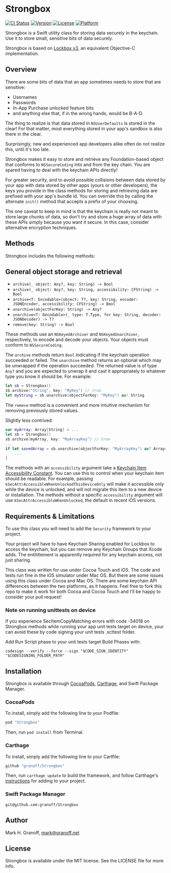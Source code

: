 # Strongbox

[![CI Status](http://img.shields.io/travis/granoff/Strongbox.svg?style=flat)](https://travis-ci.org/granoff/Strongbox)
[![Version](https://img.shields.io/cocoapods/v/Strongbox.svg?style=flat)](http://cocoapods.org/pods/Strongbox)
[![License](https://img.shields.io/cocoapods/l/Strongbox.svg?style=flat)](http://cocoapods.org/pods/Strongbox)
[![Platform](https://img.shields.io/cocoapods/p/Strongbox.svg?style=flat)](http://cocoapods.org/pods/Strongbox)

Strongbox is a Swift utility class for storing data securely in the keychain. Use it to store small, sensitive bits of data securely.

Strongbox is based on [Lockbox v3](http://cocoapods.org/pods/Lockbox), an equivalent Objective-C implementation.

## Overview

There are some bits of data that an app sometimes needs to store that are sensitive:

+ Usernames
+ Passwords
+ In-App Purchase unlocked feature bits
+ and anything else that, if in the wrong hands, would be B-A-D.

The thing to realize is that data stored in `NSUserDefaults` is stored in the clear! For that matter, most everything stored in your app's sandbox is also there in the clear.

Surprisingly, new and experienced app developers alike often do not realize this, until it's too late.

Strongbox makes it easy to store and retrieve any Foundation-based object that conforms to `NSSecureCoding` into and from the key chain. You are spared having to deal with the keychain APIs directly!

For greater security, and to avoid possible collisions between data stored by your app with data stored by other apps (yours or other developers), the keys you provide in the class methods for storing and retrieving data are prefixed with your app's bundle id. You can override this by calling the alternate `init()` method that accepts a prefix of your choosing.

The one caveat to keep in mind is that the keychain is really not meant to store large chunks of data, so don't try and store a huge array of data with these APIs simply because you want it secure. In this case, consider alternative encryption techniques.

## Methods

Strongbox includes the following methods:

## General object storage and retrieval

+ `archive(_ object: Any?, key: String) -> Bool`
+ `archive(_ object: Any?, key: String, accessibility: CFString) -> Bool`
+ `archive<T: Encodable>(object: T?, key: String, encoder: JSONEncoder, accessibility: CFString) -> Bool`
+ `unarchive(objectForKey: String) -> Any?`
+ `unarchive<T: Decodable>(_ type: T.Type, for key: String, decoder: JSONDecoder) -> T?`
+ `remove(key: String) -> Bool`

These methods use an `NSKeyedArchiver` and `NSKeyedUnarchiver`, respectively, to encode and decode your objects. Your objects must conform to `NSSecureCoding`.

The `archive` methods return `Bool` indicating if the keychain operation succeeded or failed. The `unarchive` method returns an optional which may be unwrapped if the operation succeeded. The returned value is of type `Any?` and you are expected to unwrap it and cast it appropriately to whatever type you know it should be. For example:

```swift
let sb = Strongbox()
sb.archive("String", key: "MyKey") // true
let myString = sb.unarchive(objectForKey: "MyKey") as! String
```

The `remove` method is a convenient and more intuitive mechanism for removing previously stored values.

Slightly less contrived:


```swift
var myArray: Array[String] = ...
let sb = Strongbox()
sb.archive(myArray, key: "MyArrayKey") // true
...
if let savedArray = sb.unarchive(objectForKey: "MyArrayKey") as? Array<String> {
    ...
}

```


The methods with an `accessibility` argument take a [Keychain Item Accessibility
Constant](https://developer.apple.com/reference/security/1658642-keychain_services/1663541-keychain_item_accessibility_cons). You can use this to control when your keychain item should be readable. For
example, passing `kSecAttrAccessibleWhenUnlockedThisDeviceOnly` will make
it accessible only while the device is unlocked, and will not migrate this
item to a new device or installation. The methods without a specific
`accessibility` argument will use `kSecAttrAccessibleWhenUnlocked`, the default in recent iOS versions.

## Requirements & Limitations

To use this class you will need to add the `Security` framework to your project.

Your project will have to have Keychain Sharing enabled for Lockbox to access the keychain, but you can remove any Keychain Groups that Xcode adds. The entititlement is apparently required for any keychain access, not just sharing.

This class was written for use under Cocoa Touch and iOS. The code and tests run fine in the iOS simulator under Mac OS. But there are some issues using this class under Cocoa and Mac OS. There are some keychain API differences between the two platforms, as it happens. Feel free to fork this repo to make it work for both Cocoa and Cocoa Touch and I'll be happy to consider your pull request!

### Note on running unittests on device
If you experience SecItemCopyMatching errors with code -34018 on Strongbox methods while running your app unit tests target on device, your can avoid these by code signing your unit tests .xcttest folder. 

Add Run Script phase to your unit tests target Build Phases with:

`codesign --verify --force --sign "$CODE_SIGN_IDENTITY" "$CODESIGNING_FOLDER_PATH"`


## Installation

Strongbox is available through [CocoaPods](http://cocoapods.org), [Carthage](https://github.com/Carthage/Carthage), and Swift Package Manager.

### CocoaPods
To install, simply add the following line to your Podfile:

```ruby
pod "Strongbox"
```

Then, run `pod install` from Terminal.

### Carthage
To install, simply add the following line to your Cartfile:

```ruby
github "granoff/Strongbox"
```

Then, run `carthage update` to build the framework, and follow Carthage's [instructions](https://github.com/Carthage/Carthage#getting-started) for adding to your project.

### Swift Package Manager

`git@github.com:granoff/Strongbox`

## Author

Mark H. Granoff, mark@granoff.net

## License

Strongbox is available under the MIT license. See the LICENSE file for more info.
